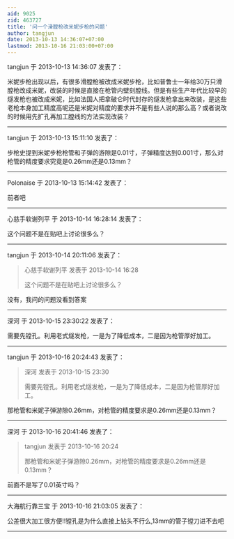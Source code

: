 ```yaml
---
aid: 9025
zid: 463727
title: '问一个滑膛枪改米妮步枪的问题'
author: tangjun
date: 2013-10-13 14:36:07+07:00
lastmod: 2013-10-16 21:03:00+07:00
---
```


tangjun 于 2013-10-13 14:36:07 发表了：

米妮步枪出现以后，有很多滑膛枪被改成米妮步枪，比如普鲁士一年给30万只滑膛枪改成米妮，改装的时候是直接在枪管内壁刻膛线。但是有些生产年代比较早的燧发枪也被改成米妮，比如法国人把拿破仑时代封存的燧发枪拿出来改装，是这些老枪本身加工精度高呢还是米妮对精度的要求并不是有些人说的那么高？或者说改的时候用先扩孔再加工膛线的方法实现改装？

---------

tangjun 于 2013-10-13 15:11:10 发表了：

步枪史提到米妮步枪枪管和子弹的游隙是0.01寸，子弹精度达到0.001寸，那么对枪管的精度要求究竟是0.26mm还是0.13mm？

---------

Polonaise 于 2013-10-13 15:14:42 发表了：

前者吧

---------

心慈手软谢列平 于 2013-10-14 16:28:14 发表了：

这个问题不是在贴吧上讨论很多么？

---------

tangjun 于 2013-10-14 20:11:06 发表了：

> 心慈手软谢列平 发表于 2013-10-14 16:28
> 
> 这个问题不是在贴吧上讨论很多么？



没有，我问的问题没看到答案

---------

深河 于 2013-10-15 23:30:22 发表了：

需要先镗孔。利用老式燧发枪，一是为了降低成本，二是因为枪管厚好加工。

---------

tangjun 于 2013-10-16 20:24:43 发表了：

> 深河 发表于 2013-10-15 23:30
> 
> 需要先镗孔。利用老式燧发枪，一是为了降低成本，二是因为枪管厚好加工。



那枪管和米妮子弹游隙0.26mm，对枪管的精度要求是0.26mm还是0.13mm？

---------

深河 于 2013-10-16 20:41:46 发表了：

> tangjun 发表于 2013-10-16 20:24
> 
> 那枪管和米妮子弹游隙0.26mm，对枪管的精度要求是0.26mm还是0.13mm？



前面不是写了0.01英寸吗？

---------

大海航行靠三宝 于 2013-10-16 21:03:05 发表了：

公差很大加工很方便!!镗孔是为什么直接上钻头不行么,13mm的管子镗刀进不去吧

---------

